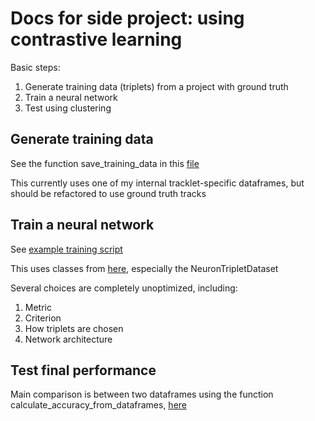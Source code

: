 # Docs for side project: using contrastive learning

Basic steps:
1. Generate training data (triplets) from a project with ground truth
2. Train a neural network
3. Test using clustering

## Generate training data

See the function save_training_data in this [file](../../wbfm/utils/nn_utils/data_loading.py)

This currently uses one of my internal tracklet-specific dataframes, but should be refactored to use ground truth tracks

## Train a neural network

See [example training script](../../wbfm/scripts/nn_training/train_triplet_image_space.py)

This uses classes from [here](../../wbfm/utils/nn_utils/data_loading.py), especially the NeuronTripletDataset

Several choices are completely unoptimized, including:
1. Metric
2. Criterion
3. How triplets are chosen
4. Network architecture

## Test final performance

Main comparison is between two dataframes using the function calculate_accuracy_from_dataframes, [here](../../wbfm/utils/performance/comparing_ground_truth.py)
